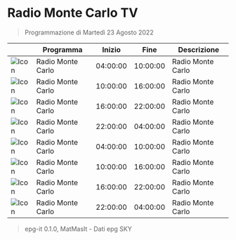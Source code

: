 # Radio Monte Carlo TV
> Programmazione di Martedì 23 Agosto 2022

||Programma|Inizio|Fine|Descrizione|
|---|---|---|---|---|
|![Icon](https://guidatv.sky.it/uuid/Musica_Cover_Ein_MY0UX.png)|Radio Monte Carlo|04:00:00|10:00:00|Radio Monte Carlo
|![Icon](https://guidatv.sky.it/uuid/Musica_Cover_Ein_MY0UX.png)|Radio Monte Carlo|10:00:00|16:00:00|Radio Monte Carlo
|![Icon](https://guidatv.sky.it/uuid/Musica_Cover_Ein_MY0UX.png)|Radio Monte Carlo|16:00:00|22:00:00|Radio Monte Carlo
|![Icon](https://guidatv.sky.it/uuid/Musica_Cover_Ein_MY0UX.png)|Radio Monte Carlo|22:00:00|04:00:00|Radio Monte Carlo
|![Icon](https://guidatv.sky.it/uuid/Musica_Cover_Ein_MY0UX.png)|Radio Monte Carlo|04:00:00|10:00:00|Radio Monte Carlo
|![Icon](https://guidatv.sky.it/uuid/Musica_Cover_Ein_MY0UX.png)|Radio Monte Carlo|10:00:00|16:00:00|Radio Monte Carlo
|![Icon](https://guidatv.sky.it/uuid/Musica_Cover_Ein_MY0UX.png)|Radio Monte Carlo|16:00:00|22:00:00|Radio Monte Carlo
|![Icon](https://guidatv.sky.it/uuid/Musica_Cover_Ein_MY0UX.png)|Radio Monte Carlo|22:00:00|04:00:00|Radio Monte Carlo



 > epg-it 0.1.0, MatMasIt - Dati epg SKY